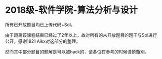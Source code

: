 # 2018级-软件学院-算法分析与设计

所有已开放题目均已上传代码+Sol。

由于距离该课程结束已经过了2年以上，故对所有的未开放题目的题干与Sol进行公开。感谢1821 Aikx对这部分的整理。

然而其中部分题目的题解是可以被hack的，请各位在参考的时候谨慎甄别。

